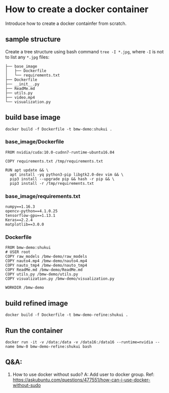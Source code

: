 # How to create a docker container
Introduce how to create a docker containfer from scratch.
## sample structure
Create a tree structure using bash command `tree -I *.jpg`, where `-I` is not to list any `*.jpg` files:
```
├── base_image
│   ├── Dockerfile
│   └── requirements.txt
├── Dockerfile
├── __init__.py
├── ReadMe.md
├── utils.py
├── video.mp4
└── visualization.py
```
## build base image
```
docker build -f Dockerfile -t bmw-demo:shukui .
```
### base_image/Dockerfile
```
FROM nvidia/cuda:10.0-cudnn7-runtime-ubuntu16.04

COPY requirements.txt /tmp/requirements.txt

RUN apt update && \
  apt install -yq python3-pip libgtk2.0-dev vim && \
  pip3 install --upgrade pip && hash -r pip && \
  pip3 install -r /tmp/requirements.txt
```
### base_image/requirements.txt
```
numpy==1.16.3
opencv-python==4.1.0.25
tensorflow-gpu==1.13.1
Keras==2.2.4
matplotlib==3.0.0
```
### Dockerfile
```
FROM bmw-demo:shukui
# USER root 
COPY raw_models /bmw-demo/raw_models
COPY nauto4.mp4 /bmw-demo/nauto4.mp4
COPY nauto_tmp4 /bmw-demo/nauto_tmp4
COPY ReadMe.md /bmw-demo/ReadMe.md
COPY utils.py /bmw-demo/utils.py
COPY visualization.py /bmw-demo/visualization.py

WORKDIR /bmw-demo
```
## build refined image
```
docker build -f Dockerfile -t bmw-demo-refine:shukui .
```
## Run the container
```
docker run -it -v /data:/data -v /data16:/data16 --runtime=nvidia --name bmw-0 bmw-demo-refine:shukui bash
```
## Q&A:
1. How to use docker without sudo?
A: Add user to docker group. Ref: https://askubuntu.com/questions/477551/how-can-i-use-docker-without-sudo
